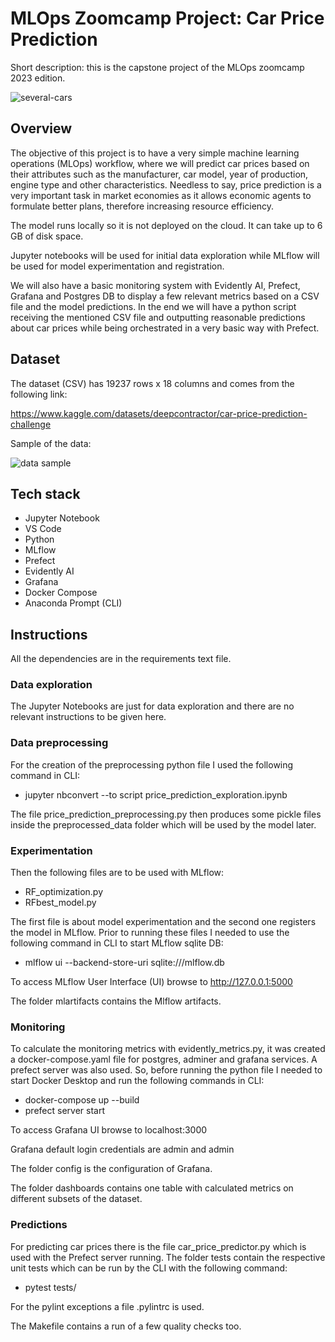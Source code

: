 # MLOps Zoomcamp Project: Car Price Prediction
Short description: this is the capstone project of the MLOps zoomcamp 2023 edition.

![several-cars](https://github.com/Sebasfac/mlops_zoomcamp_project_car_price_prediction/assets/48665389/a13cd8e2-12f5-42e7-984e-c270feacee2b)


## Overview
The objective of this project is to have a very simple machine learning operations (MLOps) workflow, where we will predict car prices based on their attributes such as the manufacturer, car model, year of production, engine type and other characteristics. Needless to say, price prediction is a very important task in market economies as it allows economic agents to formulate better plans, therefore increasing resource efficiency.

The model runs locally so it is not deployed on the cloud. It can take up to 6 GB of disk space.

Jupyter notebooks will be used for initial data exploration while MLflow will be used for model experimentation and registration.

We will also have a basic monitoring system with Evidently AI, Prefect, Grafana and Postgres DB to display a few relevant metrics based on a CSV file and the model predictions.
In the end we will have a python script receiving the mentioned CSV file and outputting reasonable predictions about car prices while being orchestrated in a very basic way with Prefect.

## Dataset
The dataset (CSV) has 19237 rows x 18 columns and comes from the following link:

https://www.kaggle.com/datasets/deepcontractor/car-price-prediction-challenge

Sample of the data:

![data sample](https://github.com/Sebasfac/mlops_zoomcamp_project_car_price_prediction/assets/48665389/d70669ac-64d4-41a7-acd2-ecadd2ec878c)


## Tech stack
* Jupyter Notebook
* VS Code
* Python
* MLflow
* Prefect
* Evidently AI
* Grafana
* Docker Compose
* Anaconda Prompt (CLI)

## Instructions
All the dependencies are in the requirements text file.

### Data exploration

The Jupyter Notebooks are just for data exploration and there are no relevant instructions to be given here.

### Data preprocessing

For the creation of the preprocessing python file I used the following command in CLI:

* jupyter nbconvert --to script price_prediction_exploration.ipynb

The file price_prediction_preprocessing.py then produces some pickle files inside the preprocessed_data folder which will be used by the model later.

### Experimentation

Then the following files are to be used with MLflow:

* RF_optimization.py
* RFbest_model.py

The first file is about model experimentation and the second one registers the model in MLflow. Prior to running these files I needed to use the following command in CLI to start MLflow sqlite DB:

* mlflow ui --backend-store-uri sqlite:///mlflow.db

To access MLflow User Interface (UI) browse to http://127.0.0.1:5000

The folder mlartifacts contains the Mlflow artifacts.

### Monitoring
To calculate the monitoring metrics with evidently_metrics.py, it was created a docker-compose.yaml file for postgres, adminer and grafana services. A prefect server was also used. So, before running the python file I needed to start Docker Desktop and run the following commands in CLI:

* docker-compose up --build
* prefect server start

To access Grafana UI browse to localhost:3000

Grafana default login credentials are admin and admin

The folder config is the configuration of Grafana.

The folder dashboards contains one table with calculated metrics on different subsets of the dataset.

### Predictions
For predicting car prices there is the file car_price_predictor.py which is used with the Prefect server running.
The folder tests contain the respective unit tests which can be run by the CLI with the following command:

* pytest tests/

For the pylint exceptions a file .pylintrc is used.

The Makefile contains a run of a few quality checks too.
